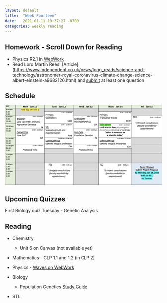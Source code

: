 ```yaml
---
layout: default
title:  "Week Fourteen"
date:   2021-01-11 19:37:27 -0700
categories: weekly reading
---
```


## Homework - Scroll Down for Reading
<!-- - Math 1.13 in [WebWork](https://webwork.elearning.ubc.ca/webwork2/2020W1-2_SCIE_010_001/) -->
- Physics R2.1 in [WebWork](https://webwork.elearning.ubc.ca/webwork2/2020W1-2_SCIE_010_001/)
- Read Lord Martin Rees' [Article](https://www.independent.co.uk/news/long_reads/science-and- technology/astronomer-royal-coronavirus-climate-change-science-albert-einstein-a9682126.html) and [submit](https://canvas.ubc.ca/courses/62807/assignments/790668) at least one question

## Schedule

![Week Fourteen Schedule](/assets/w14schedule.png)

## Upcoming Quizzes

<!-- Seventh Maths quiz Monday - Optimization and Relative Rates    -->
<!-- Third Maths test Tuesday - Increasing and decreasing functions and critical points      -->
First Biology quiz Tuesday - Genetic Analysis 
<!-- Fifth Chemistry quiz Thursday - Thermodynamics    -->
<!-- Sixth Physics quiz Monday - Rotations and Heat Transfer    -->

## Reading

- Chemistry
	- Unit 6 on Canvas (not available yet)
	
- Mathematics - <!-- 7 on [Active Calculus](https://activecalculus.org/) and -->CLP 1.1 and 1.2 (in CLP 2)


- Physics - [Waves on WebWork](https://webwork.elearning.ubc.ca/webwork2/2020W1-2_SCIE_010_001/)<!--  - Open Stax 2 [1.6](https://openstax.org/books/university-physics-volume-2/pages/1-6-mechanisms-of-heat-transfer) -->


- Biology
	- Population Genetics [Study Guide](https://canvas.ubc.ca/courses/62806/files/12081460?wrap=1)
- STL